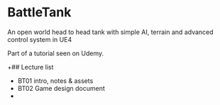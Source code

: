# BattleTank
An open world head to head tank with simple AI, terrain and advanced control system in UE4

Part of a tutorial seen on Udemy.

+## Lecture list
* BT01 intro, notes & assets
* BT02 Game design document
*
